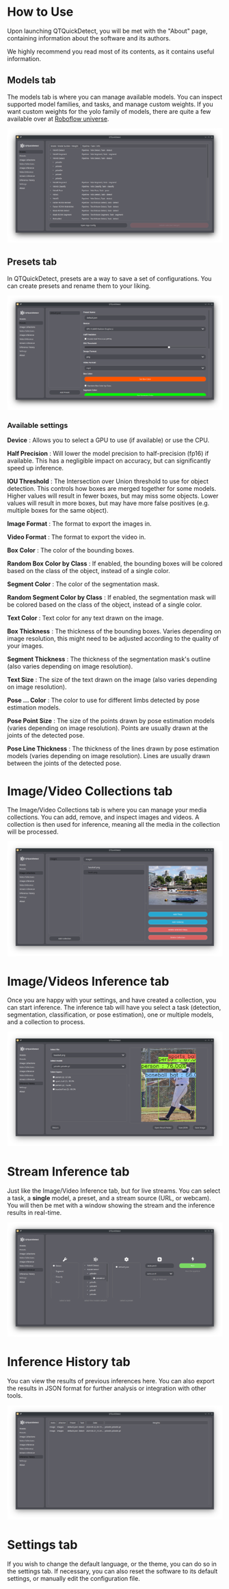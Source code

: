 # How to Use

Upon launching QTQuickDetect, you will be met with the "About" page, containing information about the software and its authors.

We highly recommend you read most of its contents, as it contains useful information.

## Models tab

The models tab is where you can manage available models. You can inspect supported model families, and tasks, and manage custom weights.
If you want custom weights for the yolo family of models, there are quite a few available over at [Roboflow universe](https://universe.roboflow.com/).

![Models](assets/models_screenshot.png)

## Presets tab

In QTQuickDetect, presets are a way to save a set of configurations. You can create presets and rename them to your liking.

![Presets](assets/preset_screenshot.png)

### Available settings

**Device** : Allows you to select a GPU to use (if available) or use the CPU.

**Half Precision** : Will lower the model precision to half-precision (fp16) if available. This has a negligible impact on accuracy, but can significantly speed up inference.

**IOU Threshold** : The Intersection over Union threshold to use for object detection. This controls how boxes are merged together for some models. Higher values will result in fewer boxes, but may miss some objects. Lower values will result in more boxes, but may have more false positives (e.g. multiple boxes for the same object).

**Image Format** : The format to export the images in. 

**Video Format** : The format to export the video in.

**Box Color** : The color of the bounding boxes.

**Random Box Color by Class** : If enabled, the bounding boxes will be colored based on the class of the object, instead of a single color.

**Segment Color** : The color of the segmentation mask.

**Random Segment Color by Class** : If enabled, the segmentation mask will be colored based on the class of the object, instead of a single color.

**Text Color** : Text color for any text drawn on the image.

**Box Thickness** : The thickness of the bounding boxes. Varies depending on image resolution, this might need to be adjusted according to the quality of your images.

**Segment Thickness** : The thickness of the segmentation mask's outline (also varies depending on image resolution).

**Text Size** : The size of the text drawn on the image (also varies depending on image resolution).

**Pose ... Color** : The color to use for different limbs detected by pose estimation models.

**Pose Point Size** : The size of the points drawn by pose estimation models (varies depending on image resolution). Points are usually drawn at the joints of the detected pose.

**Pose Line Thickness** : The thickness of the lines drawn by pose estimation models (varies depending on image resolution). Lines are usually drawn between the joints of the detected pose.

# Image/Video Collections tab

The Image/Video Collections tab is where you can manage your media collections. You can add, remove, and inspect images and videos. A collection is then used for inference, meaning all the media in the collection will be processed.

![Collections](assets/collection_screenshot.png)

# Image/Videos Inference tab

Once you are happy with your settings, and have created a collection, you can start inference. The inference tab will have you select a task (detection, segmentation, classification, or pose estimation), one or multiple models, and a collection to process.

![Image Inference](assets/image_screenshot.png)

# Stream Inference tab

Just like the Image/Video Inference tab, but for live streams. You can select a task, a __single__ model, a preset, and a stream source (URL, or webcam). You will then be met with a window showing the stream and the inference results in real-time.

![Stream Inference](assets/stream_screenshot.png)

# Inference History tab

You can view the results of previous inferences here. You can also export the results in JSON format for further analysis or integration with other tools.

![History](assets/history_screenshot.png)

# Settings tab

If you wish to change the default language, or the theme, you can do so in the settings tab. If necessary, you can also reset the software to its default settings, or manually edit the configuration file.
